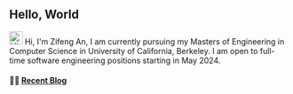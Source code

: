 ## Hello, World

<img src='https://qpluspicture.oss-cn-beijing.aliyuncs.com/6LjjQA/Hi.gif' alt='Hi' width="24"/> Hi, I'm Zifeng An, I am currently pursuing my Masters of Engineering in Computer Science in University of California, Berkeley. I am open to full-time software engineering positions starting in May 2024. 

#### 🤾‍♂️ <a href="https://zifengallen.top/" target="_blank">Recent Blog</a>
<!--
**AllenAnZifeng/AllenAnZifeng** is a ✨ _special_ ✨ repository because its `README.md` (this file) appears on your GitHub profile.

Here are some ideas to get you started:

- 🔭 I’m currently working on ...
- 🌱 I’m currently learning ...
- 👯 I’m looking to collaborate on ...
- 🤔 I’m looking for help with ...
- 💬 Ask me about ...
- 📫 How to reach me: ...
- 😄 Pronouns: ...
- ⚡ Fun fact: ...
-->


